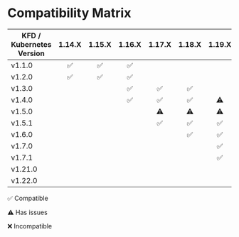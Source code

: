 # Compatibility Matrix

| KFD / Kubernetes Version | 1.14.X             | 1.15.X             | 1.16.X             | 1.17.X             | 1.18.X             | 1.19.X             | 1.20.X             | 1.21.X             | 1.22.X             |
|--------------------------|:------------------:|:------------------:|:------------------:|:------------------:|:------------------:|:------------------:|:------------------:|:------------------:|:------------------:|
| v1.1.0                   | :white_check_mark: | :white_check_mark: | :white_check_mark: |                    |                    |                    |                    |                    |                    |
| v1.2.0                   | :white_check_mark: | :white_check_mark: | :white_check_mark: |                    |                    |                    |                    |                    |                    |
| v1.3.0                   |                    |                    | :white_check_mark: | :white_check_mark: | :white_check_mark: |                    |                    |                    |                    |
| v1.4.0                   |                    |                    | :white_check_mark: | :white_check_mark: | :white_check_mark: | :warning:          |                    |                    |                    |
| v1.5.0                   |                    |                    |                    | :warning:          | :warning:          | :warning:          | :warning:          |                    |                    |
| v1.5.1                   |                    |                    |                    | :white_check_mark: | :white_check_mark: | :white_check_mark: | :warning:          |                    |                    |
| v1.6.0                   |                    |                    |                    |                    | :white_check_mark: | :white_check_mark: | :white_check_mark: | :warning:          |                    |
| v1.7.0                   |                    |                    |                    |                    |                    | :white_check_mark: | :white_check_mark: | :white_check_mark: |                    |
| v1.7.1                   |                    |                    |                    |                    |                    | :white_check_mark: | :white_check_mark: | :white_check_mark: |                    |
| v1.21.0                  |                    |                    |                    |                    |                    |                    | :x:                | :white_check_mark: |                    |
| v1.22.0                  |                    |                    |                    |                    |                    |                    |                    |                    | :white_check_mark: |

:white_check_mark: Compatible

:warning: Has issues

:x: Incompatible
